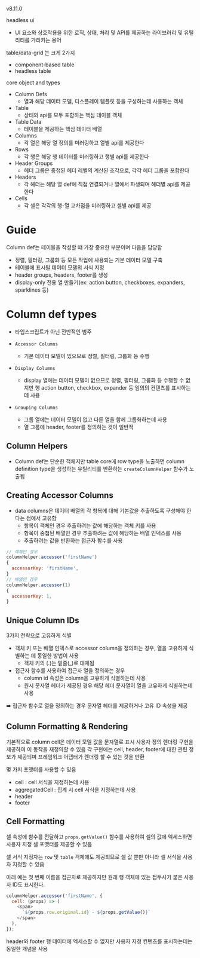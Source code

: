 v8.11.0

headless ui

- UI 요소와 상호작용을 위한 로직, 상태, 처리 및 API를 제공하는 라이브러리 및 유틸리티를 가리키는 용어

table/data-grid 는 크게 2가지

- component-based table
- headless table

core object and types

- Column Defs
  - 열과 해당 데이터 모델, 디스플레이 템플릿 등을 구성하는데 사용하는 객체
- Table
  - 상태와 api를 모두 포함하는 핵심 테이블 객체
- Table Data
  - 테이블을 제공하는 핵심 데이터 배열
- Columns
  - 각 열은 해당 열 정의를 미러링하고 열별 api를 제공한다
- Rows
  - 각 행은 해당 행 데이터를 미러링하고 행별 api를 제공한다
- Header Groups
  - 헤더 그룹은 중첩된 헤더 레벨의 계산된 조각으로, 각각 헤더 그룹을 포함한다
- Headers
  - 각 헤더는 해당 열 def에 직접 연결되거나 열에서 파생되며 헤더별 api를 제공한다
- Cells
  - 각 셀은 각각의 행-열 교차점을 미러링하고 셀별 api를 제공

# Guide

Column def는 테이블을 작성할 떄 가장 중요한 부분이며 다음을 담당함

- 정렬, 필터링, 그룹화 등 모든 작업에 사용되는 기본 데이터 모델 구축
- 테이블에 표시될 데이터 모델의 서식 지정
- header groups, headers, footer를 생성
- display-only 전용 열 만들기(ex: action button, checkboxes, expanders, sparklines 등)

# Column def types

- 타입스크립트가 아닌 전반적인 범주

- `Accessor Columns`
  - 기본 데이터 모델이 있으므로 정렬, 필터링, 그룹화 등 수행
- `Display Columns`
  - display 열에는 데이터 모델이 없으므로 정렬, 필터링, 그룹화 등 수행할 수 없지만
    행 action button, checkbox, expander 등 임의의 컨텐츠를 표시하는데 사용
- `Grouping Columns`
  - 그룹 열에는 데이터 모델이 없고 다른 열을 함께 그룹화하는데 사용
  - 열 그룹에 header, footer를 정의하는 것이 일반적

## Column Helpers

- Column def는 단순한 객체지만 table core에 row type을 노출하면 column definition type을 생성하는 유틸리티를 반환하는 `createColumnHelper` 함수가 노출됨

## Creating Accessor Columns

- data columns은 데이터 배열의 각 항복에 대해 기본값을 추출하도록 구성해야 한다는 점에서 고유함
  - 항목이 객체인 경우 추출하려는 값에 해당하는 객체 키를 사용
  - 항목이 중첩된 배열인 경우 추출하려는 값에 해당하는 배열 인덱스를 사용
  - 추출하려는 값을 반환하는 접근자 함수를 사용

```javascript
// 객체인 경우
columnHelper.accessor('firstName')
{
  accessorKey: 'firstName',
}
// 배열인 경우
columnHelper.accessor(1)
{
  accessorKey: 1,
}
```

## Unique Column IDs

3가지 전략으로 고유하게 식별

- 객체 키 또는 배열 인덱스로 accessor column을 정의하는 경우, 열을 고유하게 식별하는 데 동일한 방법이 사용
  - 객체 키의 (.)는 밑줄(\_)로 대체됨
- 접근자 함수를 사용하여 접근자 열을 정의하는 경우
  - column id 속성은 column을 고유하게 식별하는데 사용
  - 원시 문자열 헤더가 제공된 경우 해당 헤더 문자열이 열을 고유하게 식별하는데 사용

➡️ 접근자 함수로 열을 정의하는 경우 문자열 헤더를 제공하거나 고유 ID 속성을 제공

## Column Formatting & Rendering

기본적으로 column cell은 데이터 모델 값을 문자열로 표시
사용자 정의 렌더링 구현을 제공하여 이 동작을 재정의할 수 있음
각 구현에는 cell, header, footer에 대한 관련 정보가 제공되며 프레임워크 어댑터가 렌더링 할 수 있는 것을 반환

몇 가지 포맷터를 사용할 수 있음

- cell : cell 서식을 지정하는데 사용
- aggregatedCell : 집계 시 cell 서식을 지정하는데 사용
- header
- footer

## Cell Formatting

셀 속성에 함수를 전달하고 `props.getValue()` 함수를 사용하여 셀의 값에 엑세스하면 사용자 지정 셀 포맷터를 제공할 수 있음

셀 서식 지정자는 `row` 및 `table` 객체에도 제공되므로 셀 값 뿐만 아니라 셀 서식을 사용자 지정할 수 있음

아래 예는 첫 번째 이름을 접근자로 제공하지만 원래 행 객체에 있는 접두사가 붙은 사용자 ID도 표시한다.

```javascript
columnHelper.accessor('firstName', {
  cell: (props) => (
    <span>
      `${props.row.original.id} - ${props.getValue()}`
    </span>
  ),
});
```

header와 footer 행 데이터에 엑세스할 수 없지만 사용자 지정 컨텐츠를 표시하는데는 동일한 개념을 사용

